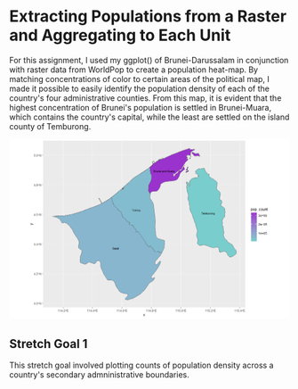 # Extracting Populations from a Raster and Aggregating to Each Unit

For this assignment, I used my ggplot() of Brunei-Darussalam in conjunction with raster data from WorldPop to create a population heat-map. By matching concentrations of color to certain areas of the political map, I made it possible to easily identify the population density of each of the country's four administrative counties. From this map, it is evident that the highest concentration of Brunei's population is settled in Brunei-Muara, which contains the country's capital, while the least are settled on the island county of Temburong. 

![population map](assign2_plot.png) 

## Stretch Goal 1

This stretch goal involved plotting counts of population density across a country's secondary admninistrative boundaries. 

